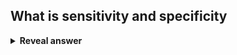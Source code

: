## What is sensitivity and specificity
<details>
<summary><b>Reveal answer</b></summary>
Sensitivity: true positive rate<br>Specificity: 1 - false positive rate
</details>
